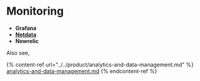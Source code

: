 # Monitoring

* **Grafana**
* ****[**Netdata**](http://devopsbootcamp.osuosl.org/first-steps.html#first-steps)****
* **Newrelic**



Also see,&#x20;

{% content-ref url="../../product/analytics-and-data-management.md" %}
[analytics-and-data-management.md](../../product/analytics-and-data-management.md)
{% endcontent-ref %}
